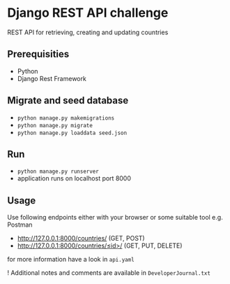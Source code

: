 # Django REST API challenge
REST API for retrieving, creating and updating countries

## Prerequisities
- Python
- Django Rest Framework 

## Migrate and seed database
- `python manage.py makemigrations`
- `python manage.py migrate`
- `python manage.py loaddata seed.json`

## Run
- `python manage.py runserver`
- application runs on localhost port 8000

## Usage 
Use following endpoints either with your browser or some suitable tool e.g. Postman 
- http://127.0.0.1:8000/countries/  (GET, POST)
- http://127.0.0.1:8000/countries/≤id>/ (GET, PUT, DELETE)

for more information have a look in `api.yaml`

! Additional notes and comments are available in `DeveloperJournal.txt`
